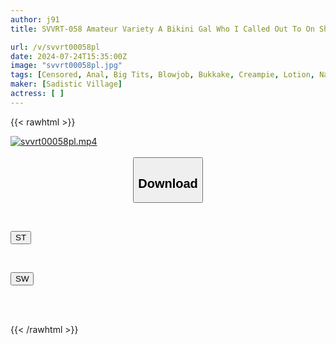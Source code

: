 ```yaml
---
author: j91
title: SVVRT-058 Amateur Variety A Bikini Gal Who I Called Out To On Shonan Beach Cools Down My Hot Body With A Cooling Lotion Massage Experience! My Body Temperature Should Have Gone Down, But My Libido Was Awakened By [Secretly Mixed Aphrodisiac]! Her Sensitive Nipples And Clit Get Played With, And She Squirts In A Crab-Legged Squirt! She Can’t Resist The Pleasure… (Svvrt-058)

url: /v/svvrt00058pl
date: 2024-07-24T15:35:00Z
image: "svvrt00058pl.jpg"
tags: [Censored, Anal, Big Tits, Blowjob, Bukkake, Creampie, Lotion, Nampa, Swimsuit]
maker: [Sadistic Village]
actress: [ ]
---
```



{{< rawhtml >}}

<div class="video" data-videoid="aZ7YblKom0ix3a4">
    <a href="javascript:;">
        <img src="/v/svvrt00058pl/svvrt00058pl.jpg" width="WIDTH" height="HEIGHT" alt="svvrt00058pl.mp4" loading="lazy">
    </a>
</div>

<script type="text/javascript" src="https://j91.asia/asset/on-demand-st.js"></script>

<br>
  <link rel="stylesheet" href="https://j91.asia/asset/bs5.css">
  
  <center>
  <button class="btn btn-primary" type="button" data-bs-toggle="collapse" data-bs-target=".multi-collapse" aria-expanded="false" aria-controls="multiCollapseExample1 multiCollapseExample2"><h2>Download</h2></button></center>
</p>
<div class="row">
  <div class="col">
    <div class="collapse multi-collapse" id="multiCollapseExample1">
      <div class="card card-body">
	      	      <br>
<div class="buttons">  
<p><a href="/v/svvrt00058pl/st.html" target="_blank"><button class="btn-hover color-3"><i class="fa fa-download"></i> ST</button></a></p></div>
    </div>
  </div>
</div>
  <div class="col">
    <div class="collapse multi-collapse" id="multiCollapseExample2">
      <div class="card card-body">
	      <br>
<div class="buttons">
<p><a href="/v/svvrt00058pl/sw.html" target="_blank"><button class="btn-hover color-2"><i class="fa fa-download"></i> SW</button></a></p></div>
<br><br>
      </div>
    </div>
  </div>
</div>

{{< /rawhtml >}}
